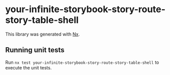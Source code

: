 # your-infinite-storybook-story-route-story-table-shell

This library was generated with [Nx](https://nx.dev).

## Running unit tests

Run `nx test your-infinite-storybook-story-route-story-table-shell` to execute the unit tests.
